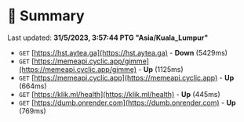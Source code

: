 # 📖 Summary
Last updated: **31/5/2023, 3:57:44 PTG "Asia/Kuala_Lumpur"**

- `GET` [https://hst.aytea.ga](https://hst.aytea.ga) - **Down** (5429ms)
- `GET` [https://memeapi.cyclic.app/gimme](https://memeapi.cyclic.app/gimme) - **Up** (1125ms)
- `GET` [https://memeapi.cyclic.app](https://memeapi.cyclic.app) - **Up** (664ms)
- `GET` [https://klik.ml/health](https://klik.ml/health) - **Up** (445ms)
- `GET` [https://dumb.onrender.com](https://dumb.onrender.com) - **Up** (769ms)
